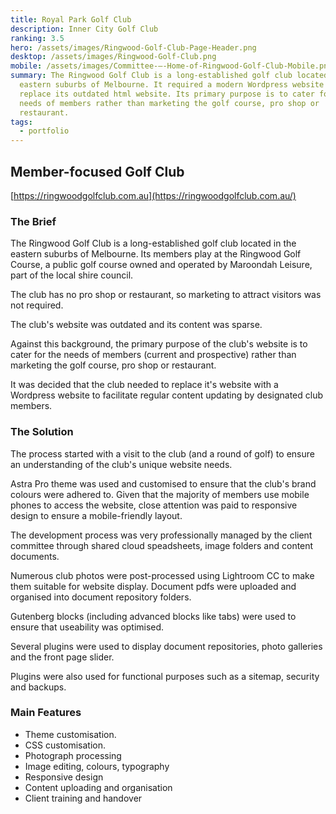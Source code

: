 ```yaml
---
title: Royal Park Golf Club
description: Inner City Golf Club
ranking: 3.5
hero: /assets/images/Ringwood-Golf-Club-Page-Header.png
desktop: /assets/images/Ringwood-Golf-Club.png
mobile: /assets/images/Committee-–-Home-of-Ringwood-Golf-Club-Mobile.png
summary: The Ringwood Golf Club is a long-established golf club located in the
  eastern suburbs of Melbourne. It required a modern Wordpress website to
  replace its outdated html website. Its primary purpose is to cater for the
  needs of members rather than marketing the golf course, pro shop or
  restaurant.
tags:
  - portfolio
---
```


## Member-focused Golf Club

[https://ringwoodgolfclub.com.au](https://ringwoodgolfclub.com.au/)

### The Brief

The Ringwood Golf Club is a long-established golf club located in the eastern suburbs of Melbourne. Its members play at the Ringwood Golf Course, a public golf course owned and operated by Maroondah Leisure, part of the local shire council.

The club has no pro shop or restaurant, so marketing to attract visitors was not required.

The club's website was outdated and its content was sparse.

Against this background, the primary purpose of the club's website is to cater for the needs of members (current and prospective) rather than marketing the golf course, pro shop or restaurant.

It was decided that the club needed to replace it's website with a Wordpress website to facilitate regular content updating by designated club members.

### The Solution

The process started with a visit to the club (and a round of golf) to ensure an understanding of the club's unique website needs.

Astra Pro theme was used and customised to ensure that the club's brand colours were adhered to. Given that the majority of members use mobile phones to access the website, close attention was paid to responsive design to ensure a mobile-friendly layout.

The development process was very professionally managed by the client committee through shared cloud speadsheets, image folders and content documents.

Numerous club photos were post-processed using Lightroom CC to make them suitable for website display. Document pdfs were uploaded and organised into document repository folders.

Gutenberg blocks (including advanced blocks like tabs) were used to ensure that useability was optimised.

Several plugins were used to display document repositories, photo galleries and the front page slider.

Plugins were also used for functional purposes such as a sitemap, security and backups.

### Main Features

- Theme customisation.
- CSS customisation.
- Photograph processing
- Image editing, colours, typography
- Responsive design
- Content uploading and organisation
- Client training and handover
